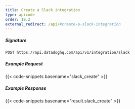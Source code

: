 ```yaml
---
title: Create a Slack integration
type: apicode
order: 19.2
external_redirect: /api/#create-a-slack-integration
---
```


##### Signature
`POST https://api.datadoghq.com/api/v1/integration/slack`

##### Example Request

{{< code-snippets basename="slack_create" >}}

##### Example Response

{{< code-snippets basename="result.slack_create" >}}
